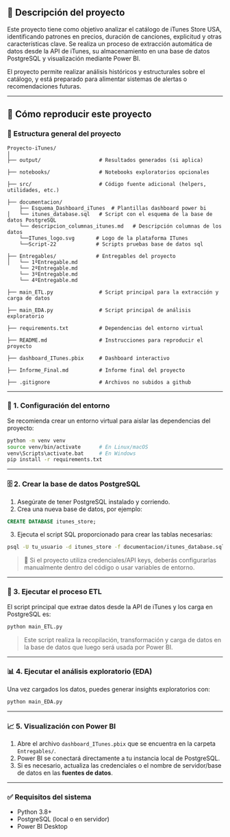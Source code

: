 
## 📌 Descripción del proyecto

Este proyecto tiene como objetivo analizar el catálogo de iTunes Store USA, identificando patrones en precios, duración de canciones, explicitud y otras características clave. Se realiza un proceso de extracción automática de datos desde la API de iTunes, su almacenamiento en una base de datos PostgreSQL y visualización mediante Power BI.

El proyecto permite realizar análisis históricos y estructurales sobre el catálogo, y está preparado para alimentar sistemas de alertas o recomendaciones futuras.

---

## 🔧 Cómo reproducir este proyecto

### 📁 Estructura general del proyecto

```
Proyecto-iTunes/
│
├── output/                   # Resultados generados (si aplica)

├── notebooks/                # Notebooks exploratorios opcionales

├── src/                      # Código fuente adicional (helpers, utilidades, etc.)

├── documentacion/
    ├── Esquema_Dashboard_iTunes  # Plantillas dashboard power bi
│   └── itunes_database.sql   # Script con el esquema de la base de datos PostgreSQL
    └── descripcion_columnas_itunes.md   # Descripción columnas de los datos
    └──ITunes_logo.svg       # Logo de la plataforma ITunes
    └──Script-22             # Scripts pruebas base de datos sql
     
├── Entregables/             # Entregables del proyecto
│   └── 1ºEntregable.md
    └── 2ºEntregable.md
    └── 3ºEntregable.md
    └── 4ºEntregable.md
     
├── main_ETL.py               # Script principal para la extracción y carga de datos
 
├── main_EDA.py               # Script principal de análisis exploratorio

├── requirements.txt          # Dependencias del entorno virtual

├── README.md                 # Instrucciones para reproducir el proyecto

├── dashboard_ITunes.pbix     # Dashboard interactivo
 
├── Informe_Final.md          # Informe final del proyecto

├── .gitignore                # Archivos no subidos a github
```

---

### 🐍 1. Configuración del entorno

Se recomienda crear un entorno virtual para aislar las dependencias del proyecto:

```bash
python -m venv venv
source venv/bin/activate      # En Linux/macOS
venv\Scripts\activate.bat     # En Windows
pip install -r requirements.txt
```

---

### 🗄️ 2. Crear la base de datos PostgreSQL

1. Asegúrate de tener PostgreSQL instalado y corriendo.
2. Crea una nueva base de datos, por ejemplo:

```sql
CREATE DATABASE itunes_store;
```

3. Ejecuta el script SQL proporcionado para crear las tablas necesarias:

```bash
psql -U tu_usuario -d itunes_store -f documentacion/itunes_database.sql
```

> 🔐 Si el proyecto utiliza credenciales/API keys, deberás configurarlas manualmente dentro del código o usar variables de entorno.

---

### 🧬 3. Ejecutar el proceso ETL

El script principal que extrae datos desde la API de iTunes y los carga en PostgreSQL es:

```bash
python main_ETL.py
```

> Este script realiza la recopilación, transformación y carga de datos en la base de datos que luego será usada por Power BI.

---

### 📊 4. Ejecutar el análisis exploratorio (EDA)

Una vez cargados los datos, puedes generar insights exploratorios con:

```bash
python main_EDA.py
```

---

### 📈 5. Visualización con Power BI

1. Abre el archivo `dashboard_ITunes.pbix` que se encuentra en la carpeta `Entregables/`.
2. Power BI se conectará directamente a tu instancia local de PostgreSQL.
3. Si es necesario, actualiza las credenciales o el nombre de servidor/base de datos en las **fuentes de datos**.

---

### ✅ Requisitos del sistema

- Python 3.8+
- PostgreSQL (local o en servidor)
- Power BI Desktop